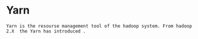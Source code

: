 # Yarn 
    Yarn is the resourse management tool of the hadoop system. From hadoop 2.X  the Yarn has introduced . 

